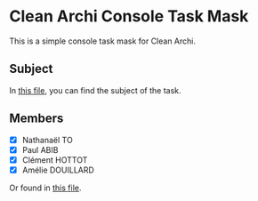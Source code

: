 # Clean Archi Console Task Mask

This is a simple console task mask for Clean Archi.

## Subject
In [this file](./subject.md), you can find the subject of the task.

## Members
- [x] Nathanaël TO 
- [X] Paul ABIB
- [X] Clément HOTTOT
- [X] Amélie DOUILLARD

Or found in [this file](./members.md).
